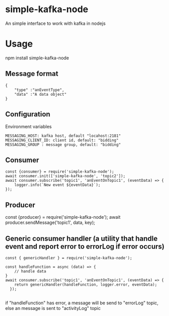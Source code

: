 # simple-kafka-node
An simple interface to work with kafka in nodejs
# Usage
npm install simple-kafka-node

## Message format
```
{
    "type" :"anEventType",
    "data" :"A data object"
}
```

## Configuration
Environment variables
```
MESSAGING_HOST: kafka host, default "locahost:2181"
MESSAGING_CLIENT_ID: client id, default: "bidding"
MESSAGING_GROUP : message group, default: "bidding"
```

## Consumer
```
const {consumer} = require('simple-kafka-node');
await consumer.init(['simple-kafka-node', 'topic2']);
await consumer.subscribe('topic1', 'anEventOnTopic1', (eventData) => {
    logger.info(`New event ${eventData}`);
});
```


## Producer
const {producer} = require('simple-kafka-node');
await producer.sendMessage('topic1', data, key);

## Generic consumer handler (a utility that handle event and report error to errorLog if error occurs)

```
const { genericHandler } = require('simple-kafka-node');

const handleFunction = async (data) => {
    // handle data
}
await consumer.subscribe('topic1', 'anEventOnTopic1', (eventData) => {
    return genericHandler(handleFunction, logger.error, eventData);
  });
  
 ```
if "handleFunction" has error, a message will be send to "errorLog" topic, else an message is sent to "activityLog" topic
